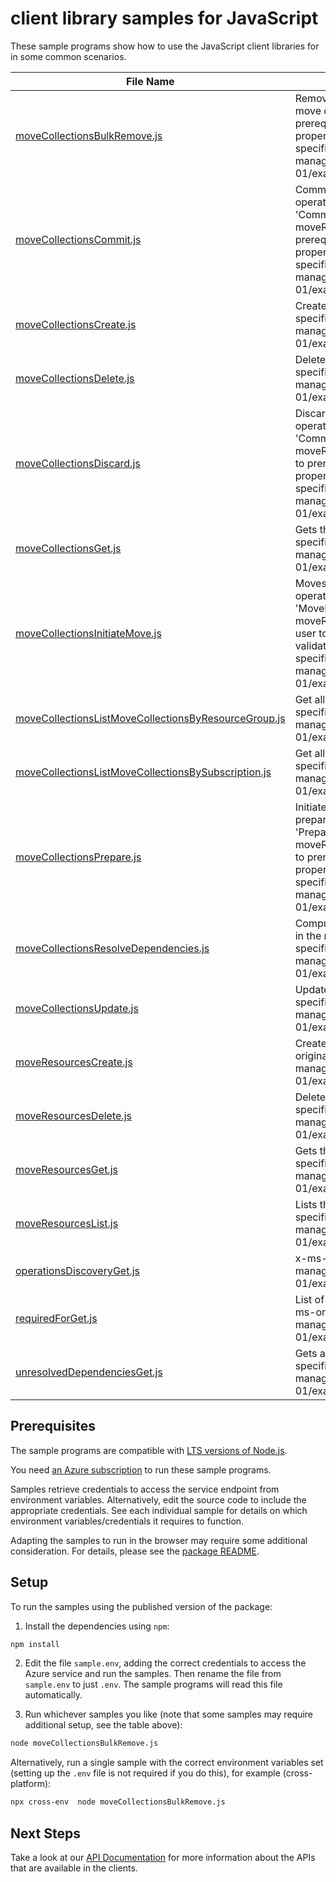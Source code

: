 # client library samples for JavaScript

These sample programs show how to use the JavaScript client libraries for in some common scenarios.

| **File Name**                                                                                             | **Description**                                                                                                                                                                                                                                                                                                                                                                                                                                                                                                                            |
| --------------------------------------------------------------------------------------------------------- | ------------------------------------------------------------------------------------------------------------------------------------------------------------------------------------------------------------------------------------------------------------------------------------------------------------------------------------------------------------------------------------------------------------------------------------------------------------------------------------------------------------------------------------------ |
| [moveCollectionsBulkRemove.js][movecollectionsbulkremove]                                                 | Removes the set of move resources included in the request body from move collection. The orchestration is done by service. To aid the user to prerequisite the operation the client can call operation with validateOnly property set to true. x-ms-original-file: specification/resourcemover/resource-manager/Microsoft.Migrate/stable/2021-08-01/examples/MoveCollections_BulkRemove.json                                                                                                                                               |
| [moveCollectionsCommit.js][movecollectionscommit]                                                         | Commits the set of resources included in the request body. The commit operation is triggered on the moveResources in the moveState 'CommitPending' or 'CommitFailed', on a successful completion the moveResource moveState do a transition to Committed. To aid the user to prerequisite the operation the client can call operation with validateOnly property set to true. x-ms-original-file: specification/resourcemover/resource-manager/Microsoft.Migrate/stable/2021-08-01/examples/MoveCollections_Commit.json                    |
| [moveCollectionsCreate.js][movecollectionscreate]                                                         | Creates or updates a move collection. x-ms-original-file: specification/resourcemover/resource-manager/Microsoft.Migrate/stable/2021-08-01/examples/MoveCollections_Create.json                                                                                                                                                                                                                                                                                                                                                            |
| [moveCollectionsDelete.js][movecollectionsdelete]                                                         | Deletes a move collection. x-ms-original-file: specification/resourcemover/resource-manager/Microsoft.Migrate/stable/2021-08-01/examples/MoveCollections_Delete.json                                                                                                                                                                                                                                                                                                                                                                       |
| [moveCollectionsDiscard.js][movecollectionsdiscard]                                                       | Discards the set of resources included in the request body. The discard operation is triggered on the moveResources in the moveState 'CommitPending' or 'DiscardFailed', on a successful completion the moveResource moveState do a transition to MovePending. To aid the user to prerequisite the operation the client can call operation with validateOnly property set to true. x-ms-original-file: specification/resourcemover/resource-manager/Microsoft.Migrate/stable/2021-08-01/examples/MoveCollections_Discard.json              |
| [moveCollectionsGet.js][movecollectionsget]                                                               | Gets the move collection. x-ms-original-file: specification/resourcemover/resource-manager/Microsoft.Migrate/stable/2021-08-01/examples/MoveCollections_Get.json                                                                                                                                                                                                                                                                                                                                                                           |
| [moveCollectionsInitiateMove.js][movecollectionsinitiatemove]                                             | Moves the set of resources included in the request body. The move operation is triggered after the moveResources are in the moveState 'MovePending' or 'MoveFailed', on a successful completion the moveResource moveState do a transition to CommitPending. To aid the user to prerequisite the operation the client can call operation with validateOnly property set to true. x-ms-original-file: specification/resourcemover/resource-manager/Microsoft.Migrate/stable/2021-08-01/examples/MoveCollections_InitiateMove.json           |
| [moveCollectionsListMoveCollectionsByResourceGroup.js][movecollectionslistmovecollectionsbyresourcegroup] | Get all the Move Collections in the resource group. x-ms-original-file: specification/resourcemover/resource-manager/Microsoft.Migrate/stable/2021-08-01/examples/MoveCollections_ListMoveCollectionsByResourceGroup.json                                                                                                                                                                                                                                                                                                                  |
| [moveCollectionsListMoveCollectionsBySubscription.js][movecollectionslistmovecollectionsbysubscription]   | Get all the Move Collections in the subscription. x-ms-original-file: specification/resourcemover/resource-manager/Microsoft.Migrate/stable/2021-08-01/examples/MoveCollections_ListMoveCollectionsBySubscription.json                                                                                                                                                                                                                                                                                                                     |
| [moveCollectionsPrepare.js][movecollectionsprepare]                                                       | Initiates prepare for the set of resources included in the request body. The prepare operation is on the moveResources that are in the moveState 'PreparePending' or 'PrepareFailed', on a successful completion the moveResource moveState do a transition to MovePending. To aid the user to prerequisite the operation the client can call operation with validateOnly property set to true. x-ms-original-file: specification/resourcemover/resource-manager/Microsoft.Migrate/stable/2021-08-01/examples/MoveCollections_Prepare.json |
| [moveCollectionsResolveDependencies.js][movecollectionsresolvedependencies]                               | Computes, resolves and validate the dependencies of the moveResources in the move collection. x-ms-original-file: specification/resourcemover/resource-manager/Microsoft.Migrate/stable/2021-08-01/examples/MoveCollections_ResolveDependencies.json                                                                                                                                                                                                                                                                                       |
| [moveCollectionsUpdate.js][movecollectionsupdate]                                                         | Updates a move collection. x-ms-original-file: specification/resourcemover/resource-manager/Microsoft.Migrate/stable/2021-08-01/examples/MoveCollections_Update.json                                                                                                                                                                                                                                                                                                                                                                       |
| [moveResourcesCreate.js][moveresourcescreate]                                                             | Creates or updates a Move Resource in the move collection. x-ms-original-file: specification/resourcemover/resource-manager/Microsoft.Migrate/stable/2021-08-01/examples/MoveResources_Create.json                                                                                                                                                                                                                                                                                                                                         |
| [moveResourcesDelete.js][moveresourcesdelete]                                                             | Deletes a Move Resource from the move collection. x-ms-original-file: specification/resourcemover/resource-manager/Microsoft.Migrate/stable/2021-08-01/examples/MoveResources_Delete.json                                                                                                                                                                                                                                                                                                                                                  |
| [moveResourcesGet.js][moveresourcesget]                                                                   | Gets the Move Resource. x-ms-original-file: specification/resourcemover/resource-manager/Microsoft.Migrate/stable/2021-08-01/examples/MoveResources_Get.json                                                                                                                                                                                                                                                                                                                                                                               |
| [moveResourcesList.js][moveresourceslist]                                                                 | Lists the Move Resources in the move collection. x-ms-original-file: specification/resourcemover/resource-manager/Microsoft.Migrate/stable/2021-08-01/examples/MoveResources_List.json                                                                                                                                                                                                                                                                                                                                                     |
| [operationsDiscoveryGet.js][operationsdiscoveryget]                                                       | x-ms-original-file: specification/resourcemover/resource-manager/Microsoft.Migrate/stable/2021-08-01/examples/OperationsDiscovery_Get.json                                                                                                                                                                                                                                                                                                                                                                                                 |
| [requiredForGet.js][requiredforget]                                                                       | List of the move resources for which an arm resource is required for. x-ms-original-file: specification/resourcemover/resource-manager/Microsoft.Migrate/stable/2021-08-01/examples/RequiredFor_Get.json                                                                                                                                                                                                                                                                                                                                   |
| [unresolvedDependenciesGet.js][unresolveddependenciesget]                                                 | Gets a list of unresolved dependencies. x-ms-original-file: specification/resourcemover/resource-manager/Microsoft.Migrate/stable/2021-08-01/examples/UnresolvedDependencies_Get.json                                                                                                                                                                                                                                                                                                                                                      |

## Prerequisites

The sample programs are compatible with [LTS versions of Node.js](https://nodejs.org/about/releases/).

You need [an Azure subscription][freesub] to run these sample programs.

Samples retrieve credentials to access the service endpoint from environment variables. Alternatively, edit the source code to include the appropriate credentials. See each individual sample for details on which environment variables/credentials it requires to function.

Adapting the samples to run in the browser may require some additional consideration. For details, please see the [package README][package].

## Setup

To run the samples using the published version of the package:

1. Install the dependencies using `npm`:

```bash
npm install
```

2. Edit the file `sample.env`, adding the correct credentials to access the Azure service and run the samples. Then rename the file from `sample.env` to just `.env`. The sample programs will read this file automatically.

3. Run whichever samples you like (note that some samples may require additional setup, see the table above):

```bash
node moveCollectionsBulkRemove.js
```

Alternatively, run a single sample with the correct environment variables set (setting up the `.env` file is not required if you do this), for example (cross-platform):

```bash
npx cross-env  node moveCollectionsBulkRemove.js
```

## Next Steps

Take a look at our [API Documentation][apiref] for more information about the APIs that are available in the clients.

[movecollectionsbulkremove]: https://github.com/Azure/azure-sdk-for-js/blob/main/sdk/resourcemover/arm-resourcemover/samples/v2/javascript/moveCollectionsBulkRemove.js
[movecollectionscommit]: https://github.com/Azure/azure-sdk-for-js/blob/main/sdk/resourcemover/arm-resourcemover/samples/v2/javascript/moveCollectionsCommit.js
[movecollectionscreate]: https://github.com/Azure/azure-sdk-for-js/blob/main/sdk/resourcemover/arm-resourcemover/samples/v2/javascript/moveCollectionsCreate.js
[movecollectionsdelete]: https://github.com/Azure/azure-sdk-for-js/blob/main/sdk/resourcemover/arm-resourcemover/samples/v2/javascript/moveCollectionsDelete.js
[movecollectionsdiscard]: https://github.com/Azure/azure-sdk-for-js/blob/main/sdk/resourcemover/arm-resourcemover/samples/v2/javascript/moveCollectionsDiscard.js
[movecollectionsget]: https://github.com/Azure/azure-sdk-for-js/blob/main/sdk/resourcemover/arm-resourcemover/samples/v2/javascript/moveCollectionsGet.js
[movecollectionsinitiatemove]: https://github.com/Azure/azure-sdk-for-js/blob/main/sdk/resourcemover/arm-resourcemover/samples/v2/javascript/moveCollectionsInitiateMove.js
[movecollectionslistmovecollectionsbyresourcegroup]: https://github.com/Azure/azure-sdk-for-js/blob/main/sdk/resourcemover/arm-resourcemover/samples/v2/javascript/moveCollectionsListMoveCollectionsByResourceGroup.js
[movecollectionslistmovecollectionsbysubscription]: https://github.com/Azure/azure-sdk-for-js/blob/main/sdk/resourcemover/arm-resourcemover/samples/v2/javascript/moveCollectionsListMoveCollectionsBySubscription.js
[movecollectionsprepare]: https://github.com/Azure/azure-sdk-for-js/blob/main/sdk/resourcemover/arm-resourcemover/samples/v2/javascript/moveCollectionsPrepare.js
[movecollectionsresolvedependencies]: https://github.com/Azure/azure-sdk-for-js/blob/main/sdk/resourcemover/arm-resourcemover/samples/v2/javascript/moveCollectionsResolveDependencies.js
[movecollectionsupdate]: https://github.com/Azure/azure-sdk-for-js/blob/main/sdk/resourcemover/arm-resourcemover/samples/v2/javascript/moveCollectionsUpdate.js
[moveresourcescreate]: https://github.com/Azure/azure-sdk-for-js/blob/main/sdk/resourcemover/arm-resourcemover/samples/v2/javascript/moveResourcesCreate.js
[moveresourcesdelete]: https://github.com/Azure/azure-sdk-for-js/blob/main/sdk/resourcemover/arm-resourcemover/samples/v2/javascript/moveResourcesDelete.js
[moveresourcesget]: https://github.com/Azure/azure-sdk-for-js/blob/main/sdk/resourcemover/arm-resourcemover/samples/v2/javascript/moveResourcesGet.js
[moveresourceslist]: https://github.com/Azure/azure-sdk-for-js/blob/main/sdk/resourcemover/arm-resourcemover/samples/v2/javascript/moveResourcesList.js
[operationsdiscoveryget]: https://github.com/Azure/azure-sdk-for-js/blob/main/sdk/resourcemover/arm-resourcemover/samples/v2/javascript/operationsDiscoveryGet.js
[requiredforget]: https://github.com/Azure/azure-sdk-for-js/blob/main/sdk/resourcemover/arm-resourcemover/samples/v2/javascript/requiredForGet.js
[unresolveddependenciesget]: https://github.com/Azure/azure-sdk-for-js/blob/main/sdk/resourcemover/arm-resourcemover/samples/v2/javascript/unresolvedDependenciesGet.js
[apiref]: https://docs.microsoft.com/javascript/api/@azure/arm-resourcemover?view=azure-node-preview
[freesub]: https://azure.microsoft.com/free/
[package]: https://github.com/Azure/azure-sdk-for-js/tree/main/sdk/resourcemover/arm-resourcemover/README.md
